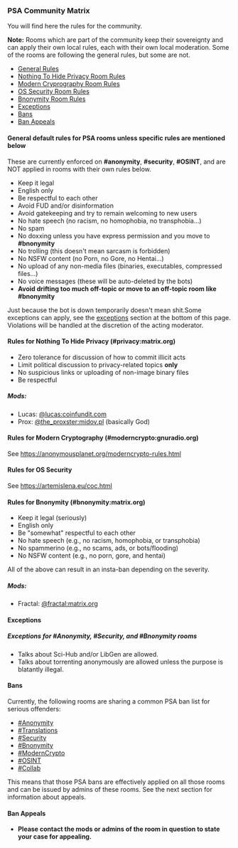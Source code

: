 ### PSA Community Matrix

You will find here the rules for the community.

**Note:** Rooms which are part of the community keep their sovereignty and can apply their own local rules, each with their own local moderation. Some of the rooms are following the general rules, but some are not.

- [General Rules](#general)
- [Nothing To Hide Privacy Room Rules](#nth)
- [Modern Cryprography Room Rules](#moderncrypto)
- [OS Security Room Rules](#ossecurity)
- [Bnonymity Room Rules](#bnonymity)
- [Exceptions](#exceptions)
- [Bans](#bans)
- [Ban Appeals](#appeals)

#### General default rules for PSA rooms **unless specific rules are mentioned below**<a name="general"></a>
These are currently enforced on **#anonymity**, **#security**, **#OSINT**, and are NOT applied in rooms with their own rules below.

- Keep it legal
- English only
- Be respectful to each other
- Avoid FUD and/or disinformation
- Avoid gatekeeping and try to remain welcoming to new users
- No hate speech (no racism, no homophobia, no transphobia...)
- No spam
- No doxxing unless you have express permission and you move to **#bnonymity**
- No trolling (this doesn't mean sarcasm is forbidden)
- No NSFW content (no Porn, no Gore, no Hentai...)
- No upload of any non-media files (binaries, executables, compressed files...)
- No voice messages (these will be auto-deleted by the bots)
- **Avoid drifting too much off-topic or move to an off-topic room like #bnonymity**

Just because the bot is down temporarily doesn't mean shit.Some exceptions can apply, see the [exceptions](#exceptions) section at the bottom of this page. Violations will be handled at the discretion of the acting moderator.

#### Rules for Nothing To Hide Privacy (**#privacy:matrix.org**)<a name="nth"></a>
- Zero tolerance for discussion of how to commit illicit acts
- Limit political discussion to privacy-related topics **only**
- No suspicious links or uploading of non-image binary files
- Be respectful

##### Mods:
- Lucas: [@lucas:coinfundit.com](https://matrix.to/#/@lucas:coinfundit.com)
- Prox: [@the_proxster:midov.pl](https://matrix.to/#/@the_proxster:midov.pl) (basically God)

#### Rules for Modern Cryptography (**#moderncrypto:gnuradio.org**)<a name="moderncrypto"></a>
See <https://anonymousplanet.org/moderncrypto-rules.html>

#### Rules for OS Security<a name="ossecurity"></a>
See <https://artemislena.eu/coc.html>

#### Rules for Bnonymity (**#bnonymity:matrix.org**)<a name="bnonymity"></a>
- Keep it legal (seriously)
- English only
- Be "somewhat" respectful to each other
- No hate speech (e.g., no racism, homophobia, or transphobia)
- No spammerino (e.g., no scams, ads, or bots/flooding)
- No NSFW content (e.g., no porn, gore, and hentai)

All of the above can result in an insta-ban depending on the severity.

##### Mods:
- Fractal: [@fractal:matrix.org](https://matrix.to/#/@fractal:matrix.org)

#### Exceptions<a name="exceptions"></a>

##### Exceptions for #Anonymity, #Security, and #Bnonymity rooms
- Talks about Sci-Hub and/or LibGen are allowed.
- Talks about torrenting anonymously are allowed unless the purpose is blatantly illegal.

#### Bans<a name="bans"></a>
Currently, the following rooms are sharing a common PSA ban list for serious offenders:
- [#Anonymity](https://matrix.to/#/#anonymity:matrix.anonymousplanet.org)
- [#Translations](https://matrix.to/#/#thgtoa-translation:matrix.anonymousplanet.org)
- [#Security](https://matrix.to/#/#security:matrix.anonymousplanet.org)
- [#Bnonymity](https://matrix.to/#/#bnonymity:matrix.anonymousplanet.org)
- [#ModernCrypto](https://matrix.to/#/#moderncrypto:matrix.anonymousplanet.org)
- [#OSINT](https://matrix.to/#/#OSINT:matrix.anonymousplanet.org)
- [#Collab](https://matrix.to/#/#thgtoa-collab:matrix.anonymousplanet.org)

This means that those PSA bans are effectively applied on all those rooms and can be issued by admins of these rooms. See the next section for information about appeals.

#### Ban Appeals<a name="appeals"></a>
- **Please contact the mods or admins of the room in question to state your case for appealing.**
